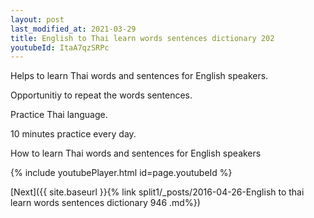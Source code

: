 ```yaml
---
layout: post
last_modified_at: 2021-03-29
title: English to Thai learn words sentences dictionary 202 
youtubeId: ItaA7qzSRPc
---
```

 
 
Helps to learn Thai words and sentences for English speakers.

Opportunitiy to repeat the words sentences. 

Practice Thai language. 
 
10 minutes practice every day. 
 
How to learn Thai words and sentences for English speakers 
 
{% include youtubePlayer.html id=page.youtubeId %}
 
 
[Next]({{ site.baseurl }}{% link  split1/_posts/2016-04-26-English to thai learn words sentences dictionary 946 .md%})
 

